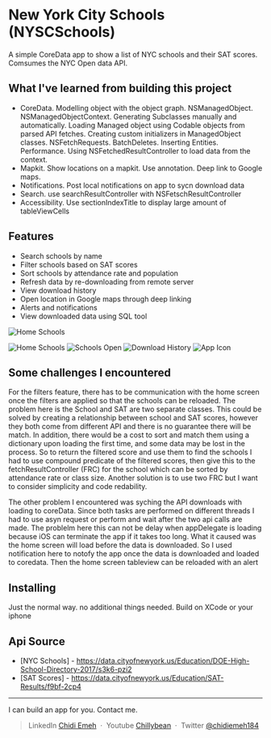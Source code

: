 # New York City Schools (NYSCSchools)

A simple CoreData app to show a list of NYC schools and their SAT scores. Comsumes the NYC Open data API.

## What I've learned from building this project

* CoreData. Modelling object with the object graph. NSManagedObject. NSManagedObjectContext. Generating Subclasses manually and automatically. Loading Managed object using Codable objects from parsed API fetches. Creating custom initializers in ManagedObject classes. NSFetchRequests. BatchDeletes. Inserting Entities. Performance. Using NSFetchedResultController to load data from the context. 
* Mapkit. Show locations on a mapkit. Use annotation. Deep link to Google maps. 
* Notifications. Post local notifications on app to sycn download data
* Search. use searchResultController with NSFetschResultController
* Accessibility. Use sectionIndexTitle to display large amount of tableViewCells

## Features

* Search schools by name
* Filter schools based on SAT scores 
* Sort schools by attendance rate and population 
* Refresh data by re-downloading from remote server
* View download history
* Open location in Google maps through deep linking 
* Alerts and notifications
* View downloaded data using SQL tool

   
![Home Schools](screenshots/NYSCHome384.png)


![Home Schools](screenshots/NYSCSchoolsHome.png)
![Schools Open](screenshots/schoolOpen.png)
![Download History](screenshots/downloadHistory.png)
![App Icon](screenshots/appIcon.png)

## Some challenges I encountered

For the filters feature, there has to be communication with the home screen once the filters are applied so that the schools can be reloaded. The problem here is the School and SAT are two separate classes. This could be solved by creating a relationship between school and SAT scores, however they both come from different API and there is no guarantee there will be match. In addition, there would be a cost to sort and match them using a dictionary upon loading the first time, and some data may be lost in the process. So to return the filtered score and use them to find the schools I had to use compound predicate of the filtered scores, then give this to the fetchResultController (FRC) for the school which can be sorted by attendance rate or class size. Another solution is to use two FRC but I want to consider simplicity and code redability.

The other problem I encountered was syching the API downloads with loading to coreData. Since both tasks are performed on different threads I had to use asyn request or perform and wait after the two api calls are made. The problelm here this can not be delay when appDelegate is loading because iOS can terminate the app if it takes too long. What it caused was the home screen will load before the data is downloaded. So I used notification here to notofy the app once the data is downloaded and loaded to coredata. Then the home screen tableview can be reloaded with an alert


## Installing

Just the normal way. no additional things needed. Build on XCode or your iphone

## Api Source

- [NYC Schools] - https://data.cityofnewyork.us/Education/DOE-High-School-Directory-2017/s3k6-pzi2
- [SAT Scores] - https://data.cityofnewyork.us/Education/SAT-Results/f9bf-2cp4


---
I can build an app for you. Contact me.

> LinkedIn [Chidi Emeh](https://www.linkedin.com/in/chidi-emeh-2307359a/) &nbsp;&middot;&nbsp;
> Youtube [Chillybean](https://www.youtube.com/channel/UC4gJhJti278cbnlkntvX79Q) &nbsp;&middot;&nbsp;
> Twitter [@chidiemeh184](https://twitter.com/chidiemeh184)
